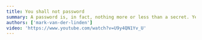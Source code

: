 ```yaml
---
title: You shall not password
summary: A password is, in fact, nothing more or less than a secret. Yet, still millions of users prefer to protect their accounts by sharing those secrets with the internet. If you start sharing your secret, can it still be considered a secret? Mark will take you through a multitude of security measures that don’t rely on the use of passwords. Let’s amp up security and hold on to simplicity. Welcome to the age of passwordless authentication.
authors: ['mark-van-der-linden']
video: 'https://www.youtube.com/watch?v=U9y4QN1Yv_U'
---
```

